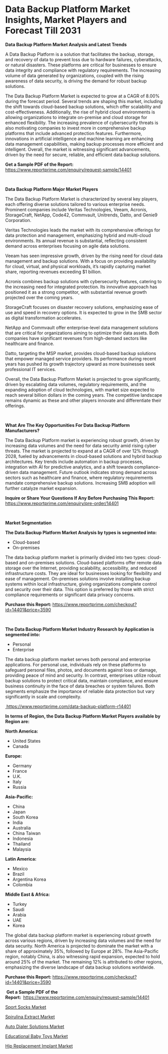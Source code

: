 <p><h1>Data Backup Platform Market Insights, Market Players and Forecast Till 2031</h1></p><p><strong>Data Backup Platform Market Analysis and Latest Trends</strong></p>
<p><p>A Data Backup Platform is a solution that facilitates the backup, storage, and recovery of data to prevent loss due to hardware failures, cyberattacks, or natural disasters. These platforms are critical for businesses to ensure data integrity and compliance with regulatory requirements. The increasing volume of data generated by organizations, coupled with the rising awareness of data security, is driving the demand for robust backup solutions.</p><p>The Data Backup Platform Market is expected to grow at a CAGR of 8.00% during the forecast period. Several trends are shaping this market, including the shift towards cloud-based backup solutions, which offer scalability and cost-effectiveness. Additionally, the rise of hybrid cloud environments is allowing organizations to integrate on-premise and cloud storage for enhanced flexibility. The increasing prevalence of cybersecurity threats is also motivating companies to invest more in comprehensive backup platforms that include advanced protection features. Furthermore, innovations in artificial intelligence and machine learning are enhancing data management capabilities, making backup processes more efficient and intelligent. Overall, the market is witnessing significant advancements, driven by the need for secure, reliable, and efficient data backup solutions.</p></p>
<p><strong>Get a Sample PDF of the Report:&nbsp;</strong> <a href="https://www.reportprime.com/enquiry/request-sample/14401?utm_campaign=1094&utm_medium=2&utm_source=Github&utm_content=ia&utm_term=29112024&utm_id=data-backup-platform">https://www.reportprime.com/enquiry/request-sample/14401</a></p>
<p>&nbsp;</p>
<p><strong>Data Backup Platform Major Market Players</strong></p>
<p><p>The Data Backup Platform Market is characterized by several key players, each offering diverse solutions tailored to various enterprise needs. Prominent companies include Veritas Technologies, Veeam, Acronis, StorageCraft, NetApp, Code42, Commvault, Unitrends, Datto, and Genie9 Corporation.</p><p>Veritas Technologies leads the market with its comprehensive offerings for data protection and management, emphasizing hybrid and multi-cloud environments. Its annual revenue is substantial, reflecting consistent demand across enterprises focusing on agile data solutions.</p><p>Veeam has seen impressive growth, driven by the rising need for cloud data management and backup solutions. With a focus on providing availability for cloud, virtual, and physical workloads, it’s rapidly capturing market share, reporting revenues exceeding $1 billion.</p><p>Acronis combines backup solutions with cybersecurity features, catering to the increasing need for integrated protection. Its innovative approach has positioned it as a strong competitor, with substantial revenue growth projected over the coming years.</p><p>StorageCraft focuses on disaster recovery solutions, emphasizing ease of use and speed in recovery options. It is expected to grow in the SMB sector as digital transformation accelerates.</p><p>NetApp and Commvault offer enterprise-level data management solutions that are critical for organizations aiming to optimize their data assets. Both companies have significant revenues from high-demand sectors like healthcare and finance.</p><p>Datto, targeting the MSP market, provides cloud-based backup solutions that empower managed service providers. Its performance during recent years has pushed its growth trajectory upward as more businesses seek professional IT services.</p><p>Overall, the Data Backup Platform Market is projected to grow significantly, driven by escalating data volumes, regulatory requirements, and the expanding adoption of cloud technologies, with market size expected to reach several billion dollars in the coming years. The competitive landscape remains dynamic as these and other players innovate and differentiate their offerings.</p></p>
<p>&nbsp;</p>
<p><strong>What Are The Key Opportunities For Data Backup Platform Manufacturers?</strong></p>
<p><p>The Data Backup Platform market is experiencing robust growth, driven by increasing data volumes and the need for data security amid rising cyber threats. The market is projected to expand at a CAGR of over 12% through 2028, fueled by advancements in cloud-based solutions and hybrid backup architectures. Key trends include automation in backup processes, integration with AI for predictive analytics, and a shift towards compliance-driven data management. Future outlook indicates strong demand across sectors such as healthcare and finance, where regulatory requirements mandate comprehensive backup solutions. Increasing SMB adoption will further catalyze market expansion.</p></p>
<p><strong>Inquire or Share Your Questions If Any Before Purchasing This Report:</strong> <a href="https://www.reportprime.com/enquiry/pre-order/14401?utm_campaign=1094&utm_medium=2&utm_source=Github&utm_content=ia&utm_term=29112024&utm_id=data-backup-platform">https://www.reportprime.com/enquiry/pre-order/14401</a></p>
<p>&nbsp;</p>
<p><strong>Market Segmentation</strong></p>
<p><strong>The Data Backup Platform Market Analysis by types is segmented into:</strong></p>
<p><ul><li>Cloud-based</li><li>On-premises</li></ul></p>
<p><p>The data backup platform market is primarily divided into two types: cloud-based and on-premises solutions. Cloud-based platforms offer remote data storage over the Internet, providing scalability, accessibility, and reduced infrastructure costs. They are ideal for businesses looking for flexibility and ease of management. On-premises solutions involve installing backup systems within local infrastructure, giving organizations complete control and security over their data. This option is preferred by those with strict compliance requirements or significant data privacy concerns.</p></p>
<p><strong>Purchase this Report:&nbsp;</strong><a href="https://www.reportprime.com/checkout?id=14401&price=3590&utm_campaign=1094&utm_medium=2&utm_source=Github&utm_content=ia&utm_term=29112024&utm_id=data-backup-platform">https://www.reportprime.com/checkout?id=14401&price=3590</a></p>
<p>&nbsp;</p>
<p><strong>The Data Backup Platform Market Industry Research by Application is segmented into:</strong></p>
<p><ul><li>Personal</li><li>Enterprise</li></ul></p>
<p><p>The data backup platform market serves both personal and enterprise applications. For personal use, individuals rely on these platforms to safeguard personal files, photos, and documents against loss or damage, providing peace of mind and security. In contrast, enterprises utilize robust backup solutions to protect critical data, maintain compliance, and ensure business continuity in the face of data breaches or system failures. Both segments emphasize the importance of reliable data protection but vary significantly in scale and complexity.</p></p>
<p><a href="https://www.reportprime.com/data-backup-platform-r14401?utm_campaign=1094&utm_medium=2&utm_source=Github&utm_content=ia&utm_term=29112024&utm_id=data-backup-platform">&nbsp;https://www.reportprime.com/data-backup-platform-r14401</a></p>
<p><strong>In terms of Region, the Data Backup Platform Market Players available by Region are:</strong></p>
<p>
    <p> <strong> North America: </strong>
        <ul>
            <li>United States</li>
            <li>Canada</li>
        </ul>
        </p> 
    <p> <strong> Europe: </strong>
        <ul>
            <li>Germany</li>
            <li>France</li>
            <li>U.K.</li>
            <li>Italy</li>
            <li>Russia</li>
        </ul>
        </p> 
    <p> <strong> Asia-Pacific: </strong>
        <ul>
            <li>China</li>
            <li>Japan</li>
            <li>South Korea</li>
            <li>India</li>
            <li>Australia</li>
            <li>China Taiwan</li>
            <li>Indonesia</li>
            <li>Thailand</li>
            <li>Malaysia</li>
        </ul>
        </p> 
    <p> <strong> Latin America: </strong>
        <ul>
            <li>Mexico</li>
            <li>Brazil</li>
            <li>Argentina Korea</li>
            <li>Colombia</li>
        </ul>
        </p> 
    <p> <strong> Middle East & Africa: </strong>
        <ul>
            <li>Turkey</li>
            <li>Saudi</li>
            <li>Arabia</li>
            <li>UAE</li>
            <li>Korea</li>
        </ul>
    </p>
    </p>
<p><p>The global data backup platform market is experiencing robust growth across various regions, driven by increasing data volumes and the need for data security. North America is projected to dominate the market with a share of approximately 35%, followed by Europe at 28%. The Asia-Pacific region, notably China, is also witnessing rapid expansion, expected to hold around 25% of the market. The remaining 12% is attributed to other regions, emphasizing the diverse landscape of data backup solutions worldwide.</p></p>
<p><strong>Purchase this Report: </strong><a href="https://www.reportprime.com/checkout?id=14401&price=3590&utm_campaign=1094&utm_medium=2&utm_source=Github&utm_content=ia&utm_term=29112024&utm_id=data-backup-platform">https://www.reportprime.com/checkout?id=14401&price=3590</a></p>
<p>&nbsp;<strong>Get a Sample PDF of the Report:&nbsp;&nbsp;</strong><a href="https://www.reportprime.com/enquiry/request-sample/14401?utm_campaign=1094&utm_medium=2&utm_source=Github&utm_content=ia&utm_term=29112024&utm_id=data-backup-platform">https://www.reportprime.com/enquiry/request-sample/14401</a></p>
<p><strong></strong></p>
<p><p><a href="https://www.linkedin.com/pulse/key-drivers-sport-socks-market-trends-future-outlook-elpzc?utm_campaign=1094&utm_medium=2&utm_source=Github&utm_content=ia&utm_term=29112024&utm_id=data-backup-platform">Sport Socks Market</a></p><p><a href="https://www.linkedin.com/pulse/global-spirulina-extract-market-product-types-applications-ovvge?utm_campaign=1094&utm_medium=2&utm_source=Github&utm_content=ia&utm_term=29112024&utm_id=data-backup-platform">Spirulina Extract Market</a></p><p><a href="https://github.com/LilianFaulkner65/Market-Research-Report-List-1/blob/main/auto-dialer-solutions-market.md?utm_campaign=1094&utm_medium=2&utm_source=Github&utm_content=ia&utm_term=29112024&utm_id=data-backup-platform">Auto Dialer Solutions Market</a></p><p><a href="https://issuu.com/reportprime-2/docs/educational-baby-toys-market-size-2030.pptx?utm_campaign=1094&utm_medium=2&utm_source=Github&utm_content=ia&utm_term=29112024&utm_id=data-backup-platform">Educational Baby Toys Market</a></p><p><a href="https://issuu.com/reportprime-2/docs/hip-replacement-implant-market-size-2030.pptx?utm_campaign=1094&utm_medium=2&utm_source=Github&utm_content=ia&utm_term=29112024&utm_id=data-backup-platform">Hip Replacement Implant Market</a></p></p>
